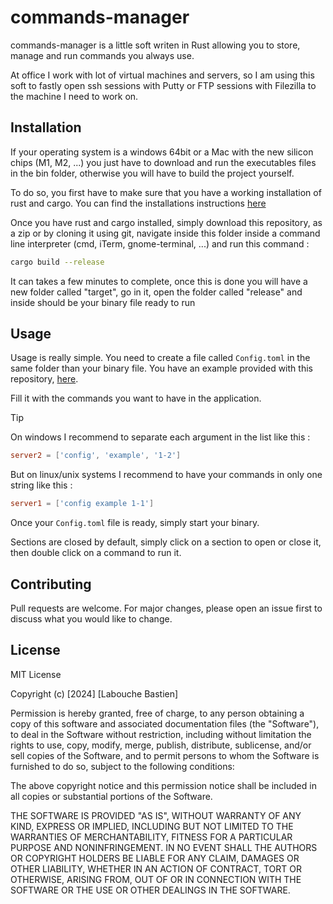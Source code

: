 # commands-manager

commands-manager is a little soft writen in Rust allowing you to store, manage and run commands you always use.

At office I work with lot of virtual machines and servers, so I am using this soft to fastly open ssh sessions with Putty or FTP sessions with Filezilla to the machine I need to work on.

## Installation

If your operating system is a windows 64bit or a Mac with the new silicon chips (M1, M2, ...) you just have to download and run the executables files in the bin folder, otherwise you will have to build the project yourself.

To do so, you first have to make sure that you have a working installation of rust and cargo. You can find the installations instructions [here](https://doc.rust-lang.org/book/ch01-01-installation.html)

Once you have rust and cargo installed, simply download this repository, as a zip or by cloning it using git, navigate inside this folder inside a command line interpreter (cmd, iTerm, gnome-terminal, ...) and run this command :

```bash
cargo build --release
```

It can takes a few minutes to complete, once this is done you will have a new folder called "target", go in it, open the folder called "release" and inside should be your binary file ready to run

## Usage

Usage is really simple. You need to create a file called `Config.toml` in the same folder than your binary file.
You have an example provided with this repository, [here](https://github.com/BastienLBCH/commands-manager/blob/master/Config.toml).

Fill it with the commands you want to have in the application.

> [!TIP]
> On windows I recommend to separate each argument in the list like this :
> ```toml
>server2 = ['config', 'example', '1-2']
> ```
>
> But on linux/unix systems I recommend to have your commands in only one string like this :
> ```toml
>server1 = ['config example 1-1']
>```

Once your `Config.toml` file is ready, simply start your binary.

Sections are closed by default, simply click on a section to open or close it, then double click on a command to run it.


## Contributing

Pull requests are welcome. For major changes, please open an issue first
to discuss what you would like to change.


## License

MIT License

Copyright (c) [2024] [Labouche Bastien]

Permission is hereby granted, free of charge, to any person obtaining a copy
of this software and associated documentation files (the "Software"), to deal
in the Software without restriction, including without limitation the rights
to use, copy, modify, merge, publish, distribute, sublicense, and/or sell
copies of the Software, and to permit persons to whom the Software is
furnished to do so, subject to the following conditions:

The above copyright notice and this permission notice shall be included in all
copies or substantial portions of the Software.

THE SOFTWARE IS PROVIDED "AS IS", WITHOUT WARRANTY OF ANY KIND, EXPRESS OR
IMPLIED, INCLUDING BUT NOT LIMITED TO THE WARRANTIES OF MERCHANTABILITY,
FITNESS FOR A PARTICULAR PURPOSE AND NONINFRINGEMENT. IN NO EVENT SHALL THE
AUTHORS OR COPYRIGHT HOLDERS BE LIABLE FOR ANY CLAIM, DAMAGES OR OTHER
LIABILITY, WHETHER IN AN ACTION OF CONTRACT, TORT OR OTHERWISE, ARISING FROM,
OUT OF OR IN CONNECTION WITH THE SOFTWARE OR THE USE OR OTHER DEALINGS IN THE
SOFTWARE.
